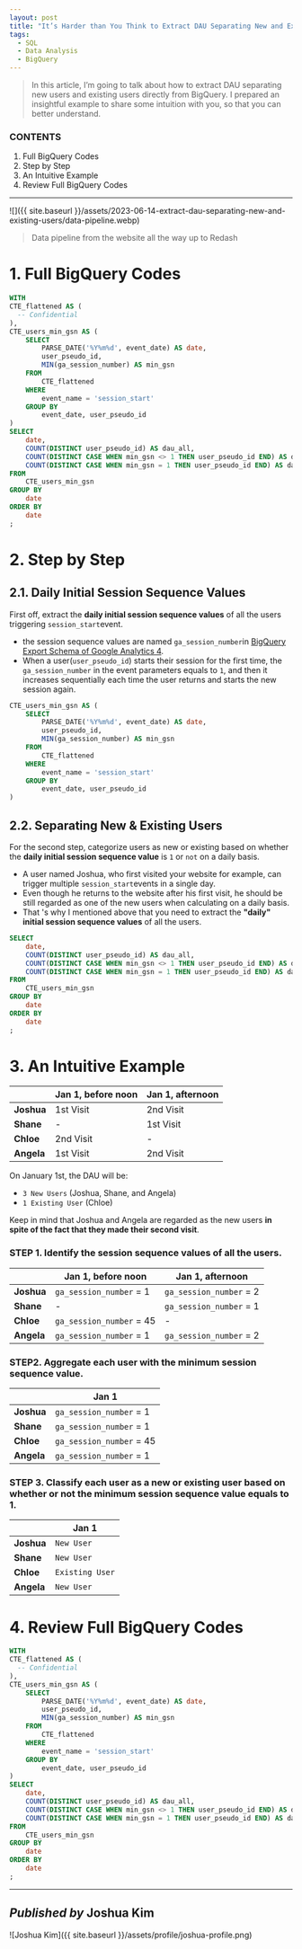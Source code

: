 ```yaml
---
layout: post
title: "It’s Harder than You Think to Extract DAU Separating New and Existing Users in BigQuery"
tags:
  - SQL
  - Data Analysis
  - BigQuery
---
```


> In this article, I’m going to talk about how to extract DAU separating new users and existing users directly from BigQuery. I prepared an insightful example to share some intuition with you, so that you can better understand.

### CONTENTS
1.  Full BigQuery Codes
2.  Step by Step
3.  An Intuitive Example
4.  Review Full BigQuery Codes

---

![]({{ site.baseurl }}/assets/2023-06-14-extract-dau-separating-new-and-existing-users/data-pipeline.webp)
> Data pipeline from the website all the way up to Redash

# 1. Full BigQuery Codes

```sql
WITH  
CTE_flattened AS (  
  -- Confidential  
),  
CTE_users_min_gsn AS (  
    SELECT  
        PARSE_DATE('%Y%m%d', event_date) AS date,  
        user_pseudo_id,  
        MIN(ga_session_number) AS min_gsn  
    FROM
	    CTE_flattened  
    WHERE 
	    event_name = 'session_start'  
    GROUP BY 
	    event_date, user_pseudo_id  
)  
SELECT  
    date,  
    COUNT(DISTINCT user_pseudo_id) AS dau_all,  
    COUNT(DISTINCT CASE WHEN min_gsn <> 1 THEN user_pseudo_id END) AS dau_existing,  
    COUNT(DISTINCT CASE WHEN min_gsn = 1 THEN user_pseudo_id END) AS dau_new  
FROM
	CTE_users_min_gsn  
GROUP BY 
	date  
ORDER BY 
	date  
;
```

# 2. Step by Step

## 2.1. Daily Initial Session Sequence Values

First off, extract the **daily initial session sequence values** of all the users triggering `session_start`event.
* the session sequence values are named `ga_session_number`in [BigQuery Export Schema of Google Analytics 4](https://support.google.com/analytics/answer/7029846?hl=en#zippy=%2Cevent).
* When a user(`user_pseudo_id`) starts their session for the first time, the  `ga_session_number`  in the event parameters equals to `1`, and then it increases sequentially each time the user returns and starts the new session again.

```sql
CTE_users_min_gsn AS (  
    SELECT  
        PARSE_DATE('%Y%m%d', event_date) AS date,  
        user_pseudo_id,  
        MIN(ga_session_number) AS min_gsn  
    FROM
	    CTE_flattened
    WHERE 
	    event_name = 'session_start'  
    GROUP BY 
	    event_date, user_pseudo_id  
)
```

## 2.2. Separating New & Existing Users

For the second step, categorize users as new or existing based on whether the **daily initial session sequence value** is `1` or `not` on a daily basis.
* A user named Joshua, who first visited your website for example, can trigger multiple `session_start`events in a single day.
* Even though he returns to the website after his first visit, he should be still regarded as one of the new users when calculating on a daily basis.
* That 's why I mentioned above that you need to extract the **"daily" initial session sequence values** of all the users.

```sql
SELECT  
    date,  
    COUNT(DISTINCT user_pseudo_id) AS dau_all,  
    COUNT(DISTINCT CASE WHEN min_gsn <> 1 THEN user_pseudo_id END) AS dau_existing,  
    COUNT(DISTINCT CASE WHEN min_gsn = 1 THEN user_pseudo_id END) AS dau_new  
FROM
	CTE_users_min_gsn  
GROUP BY 
	date  
ORDER BY 
	date
;
```

# 3. An Intuitive Example

| | **Jan 1, before noon** | **Jan 1, afternoon** |
| - | - | - |
| **Joshua** | 1st Visit | 2nd Visit |
| **Shane** | - | 1st Visit |
| **Chloe** | 2nd Visit | - |
| **Angela** | 1st Visit | 2nd Visit |

On January 1st, the DAU will be:
* `3 New Users` (Joshua, Shane, and Angela)
* `1 Existing User` (Chloe)

Keep in mind that Joshua and Angela are regarded as the new users **in spite of the fact that they made their second visit**.

### STEP 1. Identify the session sequence values of all the users.

| | **Jan 1, before noon** | **Jan 1, afternoon** |
| - | - | - |
| **Joshua** | `ga_session_number` = 1 | `ga_session_number` = 2 |
| **Shane** | - | `ga_session_number` = 1 |
| **Chloe** | `ga_session_number` = 45 | - |
| **Angela** | `ga_session_number` = 1 | `ga_session_number` = 2 |

### STEP2. Aggregate each user with the minimum session sequence value.

| | **Jan 1** |
| - | - |
| **Joshua** | `ga_session_number` = 1 |
| **Shane** | `ga_session_number` = 1 |
| **Chloe** | `ga_session_number` = 45 |
| **Angela** | `ga_session_number` = 1 |

### STEP 3. Classify each user as a new or existing user based on whether or not the minimum session sequence value equals to 1.

| | **Jan 1** |
| - | - |
| **Joshua** | `New User` |
| **Shane** | `New User` |
| **Chloe** | `Existing User` |
| **Angela** | `New User` |

# 4. Review Full BigQuery Codes

```sql
WITH  
CTE_flattened AS (  
  -- Confidential  
),  
CTE_users_min_gsn AS (  
    SELECT  
        PARSE_DATE('%Y%m%d', event_date) AS date,  
        user_pseudo_id,  
        MIN(ga_session_number) AS min_gsn  
    FROM
	    CTE_flattened  
    WHERE 
	    event_name = 'session_start'  
    GROUP BY 
	    event_date, user_pseudo_id  
)  
SELECT  
    date,  
    COUNT(DISTINCT user_pseudo_id) AS dau_all,  
    COUNT(DISTINCT CASE WHEN min_gsn <> 1 THEN user_pseudo_id END) AS dau_existing,  
    COUNT(DISTINCT CASE WHEN min_gsn = 1 THEN user_pseudo_id END) AS dau_new  
FROM
	CTE_users_min_gsn  
GROUP BY 
	date  
ORDER BY 
	date  
;
```

---

## *Published by* Joshua Kim
![Joshua Kim]({{ site.baseurl }}/assets/profile/joshua-profile.png)